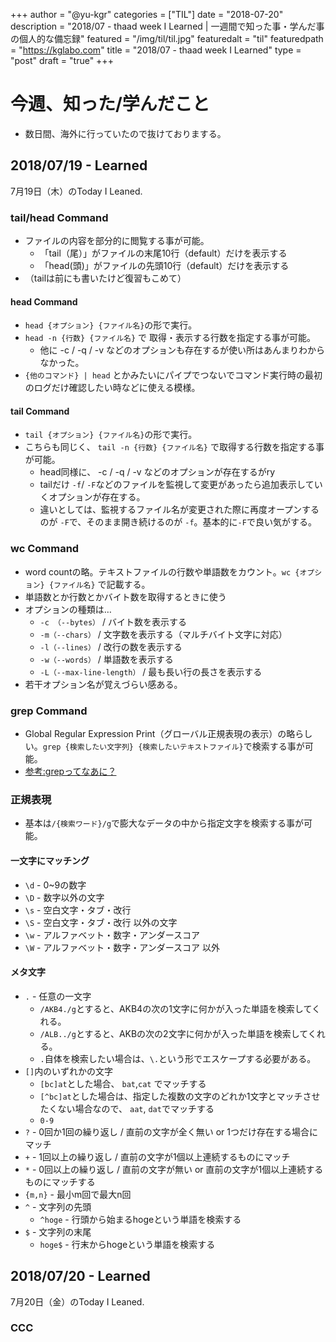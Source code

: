 +++
author = "@yu-kgr"
categories = ["TIL"]
date = "2018-07-20"
description = "2018/07 - thaad week I Learned | 一週間で知った事・学んだ事の個人的な備忘録"
featured = "/img/til/til.jpg"
featuredalt = "til"
featuredpath = "https://kglabo.com"
title = "2018/07 - thaad week I Learned"
type = "post"
draft = "true"
+++

# 今週、知った/学んだこと

- 数日間、海外に行っていたので抜けておりまする。

<!-- tags = ["Linux Command"] -->

## 2018/07/19 - Learned

7月19日（木）のToday I Leaned.

### tail/head Command

- ファイルの内容を部分的に閲覧する事が可能。
  - 「tail（尾）」がファイルの末尾10行（default）だけを表示する
  - 「head(頭)」がファイルの先頭10行（default）だけを表示する
- （tailは前にも書いたけど復習もこめて）
 
#### head Command

- `head {オプション} {ファイル名}`の形で実行。
- `head -n {行数} {ファイル名}` で 取得・表示する行数を指定する事が可能。
  - 他に -c / -q / -v などのオプションも存在するが使い所はあんまりわからなかった。
- `{他のコマンド} | head` とかみたいにパイプでつないでコマンド実行時の最初のログだけ確認したい時などに使える模様。

#### tail Command
  
- `tail {オプション} {ファイル名}`の形で実行。
- こちらも同じく、 `tail -n {行数} {ファイル名}` で取得する行数を指定する事が可能。
  - head同様に、 -c / -q / -v などのオプションが存在するがry
  - tailだけ `-f`/ `-F`などのファイルを監視して変更があったら追加表示していくオプションが存在する。
  - 違いとしては、監視するファイル名が変更された際に再度オープンするのが `-F`で、そのまま開き続けるのが `-f`。基本的に`-F`で良い気がする。
  

### wc Command

- word countの略。テキストファイルの行数や単語数をカウント。`wc {オプション} {ファイル名}` で記載する。
- 単語数とか行数とかバイト数を取得するときに使う
- オプションの種類は…
  - `-c （--bytes）` / バイト数を表示する
  - `-m（--chars）` / 文字数を表示する（マルチバイト文字に対応）
  - `-l（--lines）` / 改行の数を表示する
  - `-w（--words）` / 単語数を表示する
  - `-L（--max-line-length）` / 最も長い行の長さを表示する
- 若干オプション名が覚えづらい感ある。

### grep Command

- Global Regular Expression Print（グローバル正規表現の表示）の略らしい。`grep {検索したい文字列} {検索したいテキストファイル}`で検索する事が可能。
- [参考:grepってなあに？](https://qiita.com/kamorits/items/db814666a133fb9ae892)

### 正規表現

- 基本は`/{検索ワード}/g`で膨大なデータの中から指定文字を検索する事が可能。


#### 一文字にマッチング

- `\d` - 0~9の数字
- `\D` - 数字以外の文字
- `\s` - 空白文字・タブ・改行
- `\S` - 空白文字・タブ・改行 以外の文字
- `\w` - アルファベット・数字・アンダースコア
- `\W` - アルファベット・数字・アンダースコア 以外


#### メタ文字
- `.` - 任意の一文字
  - `/AKB4./g`とすると、AKB4の次の1文字に何かが入った単語を検索してくれる。
  - `/ALB../g`とすると、AKBの次の2文字に何かが入った単語を検索してくれる。
  - `.`自体を検索したい場合は、`\.`という形でエスケープする必要がある。
- `[]`内のいずれかの文字
  - `[bc]at`とした場合、 `bat`,`cat` でマッチする
  - `[^bc]at`とした場合は、指定した複数の文字のどれか1文字とマッチさせたくない場合なので、 `aat`, `dat`でマッチする
  - `0-9`
- `?` - 0回か1回の繰り返し / 直前の文字が全く無い or 1つだけ存在する場合にマッチ
- `+` - 1回以上の繰り返し / 直前の文字が1個以上連続するものにマッチ
- `*` - 0回以上の繰り返し / 直前の文字が無い or 直前の文字が1個以上連続するものにマッチする
- `{m,n}` - 最小m回で最大n回
- `^` - 文字列の先頭
  - `^hoge` - 行頭から始まるhogeという単語を検索する
- `$` - 文字列の末尾
  - `hoge$` - 行末からhogeという単語を検索する


## 2018/07/20 - Learned

7月20日（金）のToday I Leaned.

### CCC
